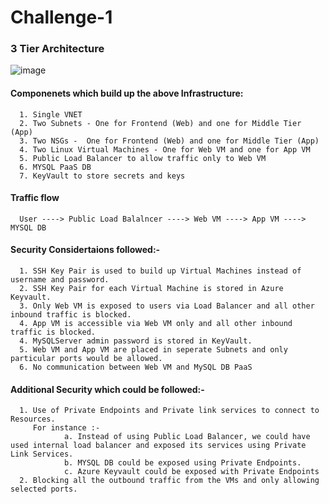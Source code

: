 # Challenge-1

### 3 Tier Architecture

![image](https://user-images.githubusercontent.com/47051115/129131072-905b9d81-2bf0-4de5-885d-19bf2d872d72.png)

#### Componenets which build up the above Infrastructure:
      1. Single VNET
      2. Two Subnets - One for Frontend (Web) and one for Middle Tier (App)
      3. Two NSGs -  One for Frontend (Web) and one for Middle Tier (App)
      4. Two Linux Virtual Machines - One for Web VM and one for App VM 
      5. Public Load Balancer to allow traffic only to Web VM
      6. MYSQL PaaS DB
      7. KeyVault to store secrets and keys
 
#### Traffic flow
      User ----> Public Load Balalncer ----> Web VM ----> App VM ----> MYSQL DB
   
#### Security Considertaions followed:-
      1. SSH Key Pair is used to build up Virtual Machines instead of username and password.
      2. SSH Key Pair for each Virtual Machine is stored in Azure Keyvault.
      3. Only Web VM is exposed to users via Load Balancer and all other inbound traffic is blocked.
      4. App VM is accessible via Web VM only and all other inbound traffic is blocked.
      4. MySQLServer admin password is stored in KeyVault.
      5. Web VM and App VM are placed in seperate Subnets and only particular ports would be allowed.
      6. No communication between Web VM and MySQL DB PaaS
      
#### Additional Security which could be followed:-
      1. Use of Private Endpoints and Private link services to connect to Resources.
         For instance :-
                a. Instead of using Public Load Balancer, we could have used internal load balancer and exposed its services using Private Link Services.
                b. MYSQL DB could be exposed using Private Endpoints.
                c. Azure Keyvault could be exposed with Private Endpoints
      2. Blocking all the outbound traffic from the VMs and only allowing selected ports.
